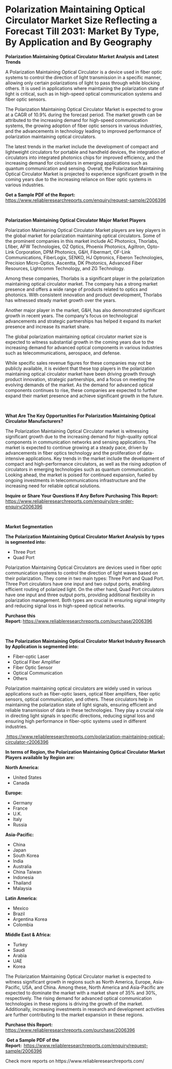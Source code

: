 <p><h1>Polarization Maintaining Optical Circulator Market Size Reflecting a Forecast Till 2031: Market By Type, By Application and By Geography</h1></p><p><strong>Polarization Maintaining Optical Circulator Market Analysis and Latest Trends</strong></p>
<p><p>A Polarization Maintaining Optical Circulator is a device used in fiber optic systems to control the direction of light transmission in a specific manner, allowing only certain polarizations of light to pass through while blocking others. It is used in applications where maintaining the polarization state of light is critical, such as in high-speed optical communication systems and fiber optic sensors.</p><p>The Polarization Maintaining Optical Circulator Market is expected to grow at a CAGR of 10.9% during the forecast period. The market growth can be attributed to the increasing demand for high-speed communication systems, the growing adoption of fiber optic sensors in various industries, and the advancements in technology leading to improved performance of polarization maintaining optical circulators.</p><p>The latest trends in the market include the development of compact and lightweight circulators for portable and handheld devices, the integration of circulators into integrated photonics chips for improved efficiency, and the increasing demand for circulators in emerging applications such as quantum communication and sensing. Overall, the Polarization Maintaining Optical Circulator Market is projected to experience significant growth in the coming years due to the increasing reliance on fiber optic systems in various industries.</p></p>
<p><strong>Get a Sample PDF of the Report:&nbsp;</strong> <a href="https://www.reliableresearchreports.com/enquiry/request-sample/2006396">https://www.reliableresearchreports.com/enquiry/request-sample/2006396</a></p>
<p>&nbsp;</p>
<p><strong>Polarization Maintaining Optical Circulator Major Market Players</strong></p>
<p><p>Polarization Maintaining Optical Circulator Market players are key players in the global market for polarization maintaining optical circulators. Some of the prominent companies in this market include AC Photonics, Thorlabs, Lfiber, AFW Technologies, OZ Optics, Phoenix Photonics, Agiltron, Opto-Link Corporation, DPM Photonics, G&H, Fibermart, OF-Link Communications, FiberLogix, SENKO, HJ Optronics, Fiberon Technologies, Precision Micro-Optics, Ascentta, DK Photonics, Advanced Fiber Resources, Lightcomm Technology, and ZG Technology.</p><p>Among these companies, Thorlabs is a significant player in the polarization maintaining optical circulator market. The company has a strong market presence and offers a wide range of products related to optics and photonics. With consistent innovation and product development, Thorlabs has witnessed steady market growth over the years.</p><p>Another major player in the market, G&H, has also demonstrated significant growth in recent years. The company's focus on technological advancements and strategic partnerships has helped it expand its market presence and increase its market share.</p><p>The global polarization maintaining optical circulator market size is expected to witness substantial growth in the coming years due to the increasing demand for advanced optical components in various industries such as telecommunications, aerospace, and defense.</p><p>While specific sales revenue figures for these companies may not be publicly available, it is evident that these top players in the polarization maintaining optical circulator market have been driving growth through product innovation, strategic partnerships, and a focus on meeting the evolving demands of the market. As the demand for advanced optical components continues to rise, these companies are expected to further expand their market presence and achieve significant growth in the future.</p></p>
<p>&nbsp;</p>
<p><strong>What Are The Key Opportunities For Polarization Maintaining Optical Circulator Manufacturers?</strong></p>
<p><p>The Polarization Maintaining Optical Circulator market is witnessing significant growth due to the increasing demand for high-quality optical components in communication networks and sensing applications. The market is expected to continue growing at a steady pace, driven by advancements in fiber optics technology and the proliferation of data-intensive applications. Key trends in the market include the development of compact and high-performance circulators, as well as the rising adoption of circulators in emerging technologies such as quantum communication. Looking ahead, the market is poised for continued expansion, fueled by ongoing investments in telecommunications infrastructure and the increasing need for reliable optical solutions.</p></p>
<p><strong>Inquire or Share Your Questions If Any Before Purchasing This Report:</strong> <a href="https://www.reliableresearchreports.com/enquiry/pre-order-enquiry/2006396">https://www.reliableresearchreports.com/enquiry/pre-order-enquiry/2006396</a></p>
<p>&nbsp;</p>
<p><strong>Market Segmentation</strong></p>
<p><strong>The Polarization Maintaining Optical Circulator Market Analysis by types is segmented into:</strong></p>
<p><ul><li>Three Port</li><li>Quad Port</li></ul></p>
<p><p>Polarization Maintaining Optical Circulators are devices used in fiber optic communication systems to control the direction of light waves based on their polarization. They come in two main types: Three Port and Quad Port. Three Port circulators have one input and two output ports, enabling efficient routing of polarized light. On the other hand, Quad Port circulators have one input and three output ports, providing additional flexibility in polarization management. Both types are crucial in ensuring signal integrity and reducing signal loss in high-speed optical networks.</p></p>
<p><strong>Purchase this Report:&nbsp;</strong><a href="https://www.reliableresearchreports.com/purchase/2006396">https://www.reliableresearchreports.com/purchase/2006396</a></p>
<p>&nbsp;</p>
<p><strong>The Polarization Maintaining Optical Circulator Market Industry Research by Application is segmented into:</strong></p>
<p><ul><li>Fiber-optic Laser</li><li>Optical Fiber Amplifier</li><li>Fiber Optic Sensor</li><li>Optical Communication</li><li>Others</li></ul></p>
<p><p>Polarization maintaining optical circulators are widely used in various applications such as fiber-optic lasers, optical fiber amplifiers, fiber optic sensors, optical communication, and others. These circulators help in maintaining the polarization state of light signals, ensuring efficient and reliable transmission of data in these technologies. They play a crucial role in directing light signals in specific directions, reducing signal loss and ensuring high performance in fiber-optic systems used in different industries.</p></p>
<p><a href="https://www.reliableresearchreports.com/polarization-maintaining-optical-circulator-r2006396">&nbsp;https://www.reliableresearchreports.com/polarization-maintaining-optical-circulator-r2006396</a></p>
<p><strong>In terms of Region, the Polarization Maintaining Optical Circulator Market Players available by Region are:</strong></p>
<p>
    <p> <strong> North America: </strong>
        <ul>
            <li>United States</li>
            <li>Canada</li>
        </ul>
        </p> 
    <p> <strong> Europe: </strong>
        <ul>
            <li>Germany</li>
            <li>France</li>
            <li>U.K.</li>
            <li>Italy</li>
            <li>Russia</li>
        </ul>
        </p> 
    <p> <strong> Asia-Pacific: </strong>
        <ul>
            <li>China</li>
            <li>Japan</li>
            <li>South Korea</li>
            <li>India</li>
            <li>Australia</li>
            <li>China Taiwan</li>
            <li>Indonesia</li>
            <li>Thailand</li>
            <li>Malaysia</li>
        </ul>
        </p> 
    <p> <strong> Latin America: </strong>
        <ul>
            <li>Mexico</li>
            <li>Brazil</li>
            <li>Argentina Korea</li>
            <li>Colombia</li>
        </ul>
        </p> 
    <p> <strong> Middle East & Africa: </strong>
        <ul>
            <li>Turkey</li>
            <li>Saudi</li>
            <li>Arabia</li>
            <li>UAE</li>
            <li>Korea</li>
        </ul>
    </p>
    </p>
<p><p>The Polarization Maintaining Optical Circulator market is expected to witness significant growth in regions such as North America, Europe, Asia-Pacific, USA, and China. Among these, North America and Asia-Pacific are expected to dominate the market with a market share of 35% and 30%, respectively. The rising demand for advanced optical communication technologies in these regions is driving the growth of the market. Additionally, increasing investments in research and development activities are further contributing to the market expansion in these regions.</p></p>
<p><strong>Purchase this Report: </strong><a href="https://www.reliableresearchreports.com/purchase/2006396">https://www.reliableresearchreports.com/purchase/2006396</a></p>
<p>&nbsp;<strong>Get a Sample PDF of the Report:&nbsp;&nbsp;</strong><a href="https://www.reliableresearchreports.com/enquiry/request-sample/2006396">https://www.reliableresearchreports.com/enquiry/request-sample/2006396</a></p>
<p><strong></strong></p>
<p>Check more reports on https://www.reliableresearchreports.com/</p>
